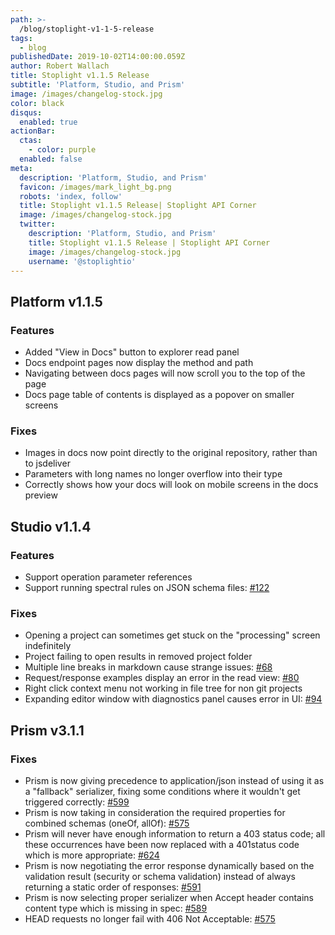 ```yaml
---
path: >-
  /blog/stoplight-v1-1-5-release
tags:
  - blog
publishedDate: 2019-10-02T14:00:00.059Z
author: Robert Wallach
title: Stoplight v1.1.5 Release
subtitle: 'Platform, Studio, and Prism'
image: /images/changelog-stock.jpg
color: black
disqus:
  enabled: true
actionBar:
  ctas:
    - color: purple
  enabled: false
meta:
  description: 'Platform, Studio, and Prism'
  favicon: /images/mark_light_bg.png
  robots: 'index, follow'
  title: Stoplight v1.1.5 Release| Stoplight API Corner
  image: /images/changelog-stock.jpg
  twitter:
    description: 'Platform, Studio, and Prism'
    title: Stoplight v1.1.5 Release | Stoplight API Corner
    image: /images/changelog-stock.jpg
    username: '@stoplightio'
---
```


## Platform v1.1.5

### Features
- Added "View in Docs" button to explorer read panel 
- Docs endpoint pages now display the method and path 
- Navigating between docs pages will now scroll you to the top of the page 
- Docs page table of contents is displayed as a popover on smaller screens

### Fixes
- Images in docs now point directly to the original repository, rather than to jsdeliver
- Parameters with long names no longer overflow into their type 
- Correctly shows how your docs will look on mobile screens in the docs preview 

## Studio v1.1.4

### Features

- Support operation parameter references
- Support running spectral rules on JSON schema files: [#122](https://github.com/stoplightio/studio/issues/122)

### Fixes

- Opening a project can sometimes get stuck on the "processing" screen indefinitely
- Project failing to open results in removed project folder
- Multiple line breaks in markdown cause strange issues: [#68](https://github.com/stoplightio/studio/issues/68)
- Request/response examples display an error in the read view: [#80](https://github.com/stoplightio/studio/issues/80)
- Right click context menu not working in file tree for non git projects
- Expanding editor window with diagnostics panel causes error in UI: [#94](https://github.com/stoplightio/studio/issues/94)

## Prism v3.1.1

### Fixes

- Prism is now giving precedence to application/json instead of using it as a "fallback" serializer, fixing some conditions where it wouldn't get triggered correctly: [#599](https://github.com/stoplightio/prism/issues/599)
- Prism is now taking in consideration the required properties for combined schemas (oneOf, allOf): [#575](https://github.com/stoplightio/prism/issues/575)
- Prism will never have enough information to return a 403 status code; all these occurrences have been now replaced with a 401status code which is more appropriate: [#624](https://github.com/stoplightio/prism/issues/624)
- Prism is now negotiating the error response dynamically based on the validation result (security or schema validation) instead of always returning a static order of responses: [#591](https://github.com/stoplightio/prism/issues/591)
- Prism is now selecting proper serializer when Accept header contains content type which is missing in spec: [#589](https://github.com/stoplightio/prism/issues/589)
- HEAD requests no longer fail with 406 Not Acceptable: [#575](https://github.com/stoplightio/prism/issues/575)
